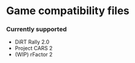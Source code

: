 # Game compatibility files

### Currently supported

* DiRT Rally 2.0
* Project CARS 2
* (WIP) rFactor 2
